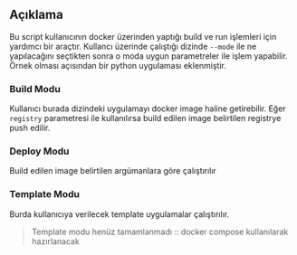 ## Açıklama

Bu script kullanıcının docker üzerinden yaptığı build ve run işlemleri için yardımcı bir araçtır. Kullancı üzerinde çalıştığı dizinde `--mode` ile ne yapılacağını seçtikten sonra o moda uygun parametreler ile işlem yapabilir. Örnek olması açısından bir python uygulaması eklenmiştir.

### Build Modu

Kullanıcı burada dizindeki uygulamayı docker image haline getirebilir. Eğer `registry` parametresi ile kullanılırsa build edilen image belirtilen registrye push edilir.

### Deploy Modu

Build edilen image belirtilen argümanlara göre çalıştırılır

### Template Modu

Burda kullanıcıya verilecek template uygulamalar çalıştırılır.
> Template modu henüz tamamlanmadı :: docker compose kullanılarak hazırlanacak
